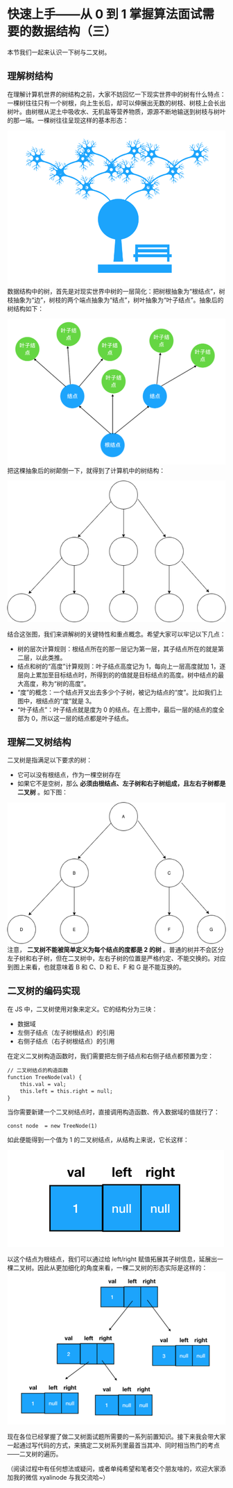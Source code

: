 # 快速上手——从 0 到 1 掌握算法面试需要的数据结构（三）

本节我们一起来认识一下树与二叉树。

## 理解树结构

在理解计算机世界的树结构之前，大家不妨回忆一下现实世界中的树有什么特点：一棵树往往只有一个树根，向上生长后，却可以伸展出无数的树枝、树枝上会长出树叶。由树根从泥土中吸收水、无机盐等营养物质，源源不断地输送到树枝与树叶的那一端。一棵树往往呈现这样的基本形态：

![](img\4\1.jpg)  
数据结构中的树，首先是对现实世界中树的一层简化：把树根抽象为“根结点”，树枝抽象为“边”，树枝的两个端点抽象为“结点”，树叶抽象为“叶子结点”。抽象后的树结构如下：

![](img\4\2.jpg)  
把这棵抽象后的树颠倒一下，就得到了计算机中的树结构：

![](img\4\3.jpg)

结合这张图，我们来讲解树的关键特性和重点概念。希望大家可以牢记以下几点：

- 树的层次计算规则：根结点所在的那一层记为第一层，其子结点所在的就是第二层，以此类推。
- 结点和树的“高度”计算规则：叶子结点高度记为 1，每向上一层高度就加 1，逐层向上累加至目标结点时，所得到的的值就是目标结点的高度。树中结点的最大高度，称为“树的高度”。
- “度”的概念：一个结点开叉出去多少个子树，被记为结点的“度”。比如我们上图中，根结点的“度”就是 3。
- “叶子结点”：叶子结点就是度为 0 的结点。在上图中，最后一层的结点的度全部为 0，所以这一层的结点都是叶子结点。

## 理解二叉树结构

二叉树是指满足以下要求的树：

- 它可以没有根结点，作为一棵空树存在
- 如果它不是空树，那么 **必须由根结点、左子树和右子树组成，且左右子树都是二叉树** 。如下图：

![](img\4\4.jpg)  
注意， **二叉树不能被简单定义为每个结点的度都是 2 的树**
。普通的树并不会区分左子树和右子树，但在二叉树中，左右子树的位置是严格约定、不能交换的。对应到图上来看，也就意味着 B 和 C、D 和 E、F 和 G
是不能互换的。

## 二叉树的编码实现

在 JS 中，二叉树使用对象来定义。它的结构分为三块：

- 数据域
- 左侧子结点（左子树根结点）的引用
- 右侧子结点（右子树根结点）的引用

在定义二叉树构造函数时，我们需要把左侧子结点和右侧子结点都预置为空：

    // 二叉树结点的构造函数
    function TreeNode(val) {
        this.val = val;
        this.left = this.right = null;
    }

当你需要新建一个二叉树结点时，直接调用构造函数、传入数据域的值就行了：

    const node  = new TreeNode(1)

如此便能得到一个值为 1 的二叉树结点，从结构上来说，它长这样：

![](img\4\5.jpg)

以这个结点为根结点，我们可以通过给 left/right 赋值拓展其子树信息，延展出一棵二叉树。因此从更加细化的角度来看，一棵二叉树的形态实际是这样的：  
![](img\4\6.jpg)

现在各位已经掌握了做二叉树面试题所需要的一系列前置知识。接下来我会带大家一起通过写代码的方式，来搞定二叉树系列里最首当其冲、同时相当热门的考点——二叉树的遍历。

（阅读过程中有任何想法或疑问，或者单纯希望和笔者交个朋友啥的，欢迎大家添加我的微信 xyalinode 与我交流哈~）

